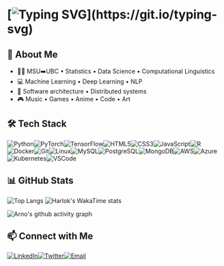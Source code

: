 # [![Typing SVG](https://readme-typing-svg.demolab.com?font=Fira+Code&weight=700&size=30&duration=2000&pause=5000&color=7AA2F7&center=true&vCenter=true&width=435&height=35&lines=Hey+there%2C+this+is+Arno!)](https://git.io/typing-svg)

## 🚀 About Me

- 👨‍🎓 MSU➡️UBC • Statistics • Data Science • Computational Linguistics
- 💻 Machine Learning • Deep Learning • NLP
- 📖 Software architecture • Distributed systems
- 🎮 Music • Games • Anime • Code • Art

## 🛠️ Tech Stack

![Python](https://img.shields.io/badge/Python-3776AB?style=for-the-badge&logo=python&logoColor=white)![PyTorch](https://img.shields.io/badge/PyTorch-EE4C2C?style=for-the-badge&logo=pytorch&logoColor=white)![TensorFlow](https://img.shields.io/badge/TensorFlow-FF6F00?style=for-the-badge&logo=tensorflow&logoColor=white)![HTML5](https://img.shields.io/badge/HTML5-E34F26?style=for-the-badge&logo=html5&logoColor=white)![CSS3](https://img.shields.io/badge/CSS3-1572B6?style=for-the-badge&logo=css3&logoColor=white)![JavaScript](https://img.shields.io/badge/JavaScript-F7DF1E?style=for-the-badge&logo=javascript&logoColor=black)![R](https://img.shields.io/badge/R-276DC3?style=for-the-badge&logo=r&logoColor=white)![Docker](https://img.shields.io/badge/Docker-2496ED?style=for-the-badge&logo=docker&logoColor=white)![Git](https://img.shields.io/badge/Git-F05032?style=for-the-badge&logo=git&logoColor=white)![Linux](https://img.shields.io/badge/Linux-FCC624?style=for-the-badge&logo=linux&logoColor=black)![MySQL](https://img.shields.io/badge/MySQL-4479A1?style=for-the-badge&logo=mysql&logoColor=white)![PostgreSQL](https://img.shields.io/badge/PostgreSQL-4169E1?style=for-the-badge&logo=postgresql&logoColor=white)![MongoDB](https://img.shields.io/badge/MongoDB-47A248?style=for-the-badge&logo=mongodb&logoColor=white)![AWS](https://img.shields.io/badge/AWS-232F3E?style=for-the-badge&logo=amazon-aws&logoColor=white)![Azure](https://img.shields.io/badge/Azure-0078D4?style=for-the-badge&logo=microsoft-azure&logoColor=white)![Kubernetes](https://img.shields.io/badge/Kubernetes-326CE5?style=for-the-badge&logo=kubernetes&logoColor=white)![VSCode](https://img.shields.io/badge/VSCode-007ACC?style=for-the-badge&logo=visual-studio-code&logoColor=white)

## 📊 GitHub Stats

![Top Langs](https://github-readme-stats.vercel.app/api/top-langs/?username=arnozeng98&layout=compact&theme=tokyonight&hide=Jupyter%20Notebook,html) ![Harlok's WakaTime stats](https://github-readme-stats.vercel.app/api/wakatime?username=arnozeng98&layout=compact&theme=tokyonight)

![Arno's github activity graph](https://github-readme-activity-graph.vercel.app/graph?username=arnozeng98&theme=tokyo-night)

## 📫 Connect with Me

[![LinkedIn](https://img.shields.io/badge/LinkedIn-%230077B5.svg?style=flat-square&logo=linkedin&logoColor=white)](https://www.linkedin.com/in/arnozeng)[![Twitter](https://img.shields.io/badge/Twitter-%231DA1F2.svg?style=flat-square&logo=twitter&logoColor=white)](https://twitter.com/arnozeng)[![Email](https://img.shields.io/badge/Email-%23D14836.svg?style=flat-square&logo=gmail&logoColor=white)](mailto:arnozeng@outlook.com)
